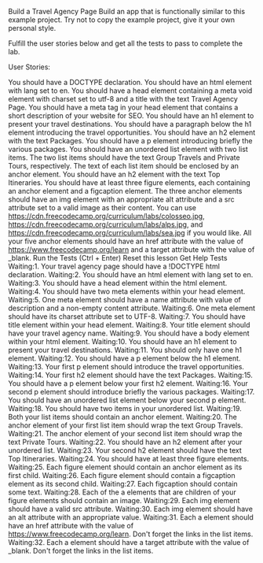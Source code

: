 Build a Travel Agency Page
Build an app that is functionally similar to this example project. Try not to copy the example project, give it your own personal style.

Fulfill the user stories below and get all the tests to pass to complete the lab.

User Stories:

You should have a DOCTYPE declaration.
You should have an html element with lang set to en.
You should have a head element containing a meta void element with charset set to utf-8 and a title with the text Travel Agency Page.
You should have a meta tag in your head element that contains a short description of your website for SEO.
You should have an h1 element to present your travel destinations.
You should have a paragraph below the h1 element introducing the travel opportunities.
You should have an h2 element with the text Packages.
You should have a p element introducing briefly the various packages.
You should have an unordered list element with two list items. The two list items should have the text Group Travels and Private Tours, respectively. The text of each list item should be enclosed by an anchor element.
You should have an h2 element with the text Top Itineraries.
You should have at least three figure elements, each containing an anchor element and a figcaption element.
The three anchor elements should have an img element with an appropriate alt attribute and a src attribute set to a valid image as their content. You can use https://cdn.freecodecamp.org/curriculum/labs/colosseo.jpg, https://cdn.freecodecamp.org/curriculum/labs/alps.jpg, and https://cdn.freecodecamp.org/curriculum/labs/sea.jpg if you would like.
All your five anchor elements should have an href attribute with the value of https://www.freecodecamp.org/learn and a target attribute with the value of _blank.
Run the Tests (Ctrl + Enter)
Reset this lesson
Get Help
Tests
Waiting:1. Your travel agency page should have a !DOCTYPE html declaration.
Waiting:2. You should have an html element with lang set to en.
Waiting:3. You should have a head element within the html element.
Waiting:4. You should have two meta elements within your head element.
Waiting:5. One meta element should have a name attribute with value of description and a non-empty content attribute.
Waiting:6. One meta element should have its charset attribute set to UTF-8.
Waiting:7. You should have title element within your head element.
Waiting:8. Your title element should have your travel agency name.
Waiting:9. You should have a body element within your html element.
Waiting:10. You should have an h1 element to present your travel destinations.
Waiting:11. You should only have one h1 element.
Waiting:12. You should have a p element below the h1 element.
Waiting:13. Your first p element should introduce the travel opportunities.
Waiting:14. Your first h2 element should have the text Packages.
Waiting:15. You should have a p element below your first h2 element.
Waiting:16. Your second p element should introduce briefly the various packages.
Waiting:17. You should have an unordered list element below your second p element.
Waiting:18. You should have two items in your unordered list.
Waiting:19. Both your list items should contain an anchor element.
Waiting:20. The anchor element of your first list item should wrap the text Group Travels.
Waiting:21. The anchor element of your second list item should wrap the text Private Tours.
Waiting:22. You should have an h2 element after your unordered list.
Waiting:23. Your second h2 element should have the text Top Itineraries.
Waiting:24. You should have at least three figure elements.
Waiting:25. Each figure element should contain an anchor element as its first child.
Waiting:26. Each figure element should contain a figcaption element as its second child.
Waiting:27. Each figcaption should contain some text.
Waiting:28. Each of the a elements that are children of your figure elements should contain an image.
Waiting:29. Each img element should have a valid src attribute.
Waiting:30. Each img element should have an alt attribute with an appropriate value.
Waiting:31. Each a element should have an href attribute with the value of https://www.freecodecamp.org/learn. Don't forget the links in the list items.
Waiting:32. Each a element should have a target attribute with the value of _blank. Don't forget the links in the list items.